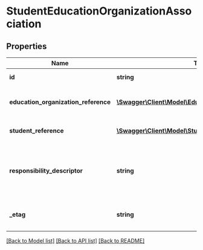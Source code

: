 # StudentEducationOrganizationAssociation

## Properties
Name | Type | Description | Notes
------------ | ------------- | ------------- | -------------
**id** | **string** | The unique identifier of the resource. | [optional] 
**education_organization_reference** | [**\Swagger\Client\Model\EducationOrganizationReference**](EducationOrganizationReference.md) | A reference to the related EducationOrganization resource. | [optional] 
**student_reference** | [**\Swagger\Client\Model\StudentReference**](StudentReference.md) | A reference to the related Student resource. | [optional] 
**responsibility_descriptor** | **string** | A unique identifier used as Primary Key, not derived from business logic, when acting as Foreign Key, references the parent table. | [optional] 
**_etag** | **string** | A unique system-generated value that identifies the version of the resource. | [optional] 

[[Back to Model list]](../README.md#documentation-for-models) [[Back to API list]](../README.md#documentation-for-api-endpoints) [[Back to README]](../README.md)


